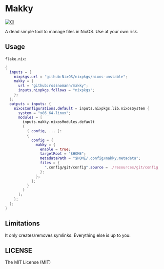 # Makky

[![CI](https://img.shields.io/github/actions/workflow/status/rossnomann/makky/ci.yml?branch=master&style=flat-square)](https://github.com/rossnomann/makky/actions/)

A dead simple tool to manage files in NixOS. Use at your own risk.

## Usage

`flake.nix`:
```nix
{
  inputs = {
    nixpkgs.url = "github:NixOS/nixpkgs/nixos-unstable";
    makky = {
      url = "github:rossnomann/makky";
      inputs.nixpkgs.follows = "nixpkgs";
    };
  };
  outputs = inputs: {
    nixosConfigurations.default = inputs.nixpkgs.lib.nixosSystem {
      system = "x86_64-linux";
      modules = [
        inputs.makky.nixosModules.default
        (
          { config, ... }:
          {
            config = {
              makky = {
                enable = true;
                targetRoot = "$HOME";
                metadataPath = "$HOME/.config/makky.metadata";
                files = {
                  ".config/git/config".source = ./resources/git/config;
                };
              };
            };
          }
        )
      ];
    };
  };
}
```

## Limitations

It only creates/removes symlinks. Everything else is up to you.

## LICENSE

The MIT License (MIT)
